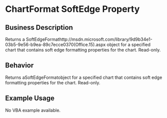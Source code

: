 # ChartFormat SoftEdge Property

## Business Description
Returns a SoftEdgeFormathttp://msdn.microsoft.com/library/9d9b34e1-03b5-9e56-b9ea-89c7ecce0370(Office.15).aspx object for a specified chart that contains soft edge formatting properties for the chart. Read-only.

## Behavior
Returns aSoftEdgeFormatobject for a specified chart that contains soft edge formatting properties for the chart. Read-only.

## Example Usage
No VBA example available.